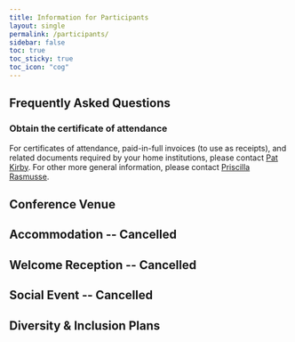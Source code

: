 ```yaml
---
title: Information for Participants
layout: single
permalink: /participants/
sidebar: false
toc: true
toc_sticky: true
toc_icon: "cog"
---
```



## Frequently Asked Questions

### Obtain the certificate of attendance

For certificates of attendance, paid-in-full invoices (to use as receipts), and related documents required by your home institutions, please contact [Pat Kirby](mailto:acl.PatKirby@gmail.com). For other more general information, please contact [Priscilla Rasmusse](mailto:acl.rasmussen@gmail.com).

<!--### What is the recommended way of using this site and navigating the conference?

All of ACL 2020 will be accessed through the main webpage. You can access all parts of the conference using the top menu bar. Check the Schedule to know when the live sessions for speakers Q&A and posters are taking place. You can navigate all the papers in the Papers section: you can search for keywords and authors, looking through all papers by skimming titles, or using the visualization tab at the top. We encourage everyone to visit the sponsor section and then to participate in as many socials and using the chat tool. If you need any help you can ask one of the on-call helpers on the #helpdesk channel in RocketChat.

### How can I best plan my time and engage with the conference?

You should explore the papers using the Schedule or Papers tab. We think the easiest approach is to create a set of bookmarks of the webpages for papers you want to watch the video of and discuss live during one of the sessions. Another option is the simple text file: create a document consisting of links, organized under the dates and times.

### How can I best engage from my timezone?

Participants and authors are spread out across the world. This is by far the trickiest aspect for virtual ACL. Most of us are not used to navigating across timezones. The calendar displayed on the website is shown in your local time, and the Google Calendar with all the events is public and can be copied to your personal calendar. For more information about the live Q&A sessions timetable please check the ACL virtual infrastructure details.

Here are some hypothetical interactions from hypothetical people across timezones:

On Day 1, April 27, all videos for that day are released at the start of the day (GMT+12). This includes the pre-recorded PC welcome, two invited talks and the 5 or 15-minute videos for the papers in the poster sessions for that day.

A participant Maryam from Syndey (GMT+11) decides she would like to join two poster sessions, one at 5 am GMT and one at 8 am GMT (4 pm and 7 pm her time). Earlier in the day, at 10 am, she starts by watching both invited talks and posting questions on RocketChat. At noon, she visits a few booths: one on a discussion about optimization, and another for AwesomeCo since she is interested in an internship. At 4 pm, she joins the 2h poster session, browsing posters and joining the Zoom link for posters to listen & ask questions. InvitedSpeaker1 lives in Kenya and has a live Q&A at 5 pm Kenyan-time (2 pm GMT). Invited Speaker2 lives in NYC and has a live Q&A at 3 pm his time (7 pm GMT). These happen while Maryam is sleeping, she will watch these recorded Q&A on April 28.

Meanwhile, Marek from Lagos is waking up (GMT+1). He has planned to join the live Q&A for both speakers, and the poster session at 12 GMT (1 pm his time). Then he is going to go to a social being held on RL in the evening, at 5 pm. He starts the day, at 9 am, by watching the first invited talk, and writing down a few questions. He then watches a 1-hour oral/spotlight session on RL, with two 15-minute orals and several spotlights. He finds this by clicking on the sessions, which can be watched at anytime that day. He joins the live Q&A with InvitedSpeaker1, at 3 pm, and Raises his Hand on Zoom to ask a question (and is then called on to ask, with his audio unmuted). He then watches the second invited talk, and Thumbs Ups a question that was asked by another participant on RocketChat. That live Q&A happens at 8 pm, but he cannot join in the evening. He watches the recorded Q&A the next day, and the question he upvoted was asked and answered.

Linli from Seattle is waking up. They marked 10 papers they would really like to investigate deeply. They start by watching all the videos for those papers (9 of them have 5-minute videos, 1 is an oral that is 15 minutes). They also watch three other videos from the set of papers recommended for them. They join two poster sessions, at 5 pm GMT and 8 pm GMT (10 am and 1 pm their time). Fortunately, 8 of the 13 papers they watched videos for are in these poster sessions, and they can chat with the authors. They know the live Q&As happen at 2 pm and 7 pm GMT, which is 7 am and noon in their time. They decided to watch both videos the day before (on Monday), and post a question on RocketChat about each. They tune in to the second live Q&A, at noon right after the first poster session they attended and right before the second one.

Throughout, participants have discussions (asynchronously) on RocketChat and can post written questions for the authors on the channel for their paper. Authors pop in and write answers to questions for their paper.

### What if I have a problem?

If you have any technical difficulties, please contact #helpdesk. If you have a problem with inappropriate conduct, please see the below about Accessibility and Safety.

### What parts of ACL are live?

The Poster Sessions, Q&A with Invited Speakers, Keynote Presentations, Award Sessions, Business Meetings and Sponsors Booth are live. These live sessions occur at specific times, so make sure you look at the Calendar to see what is live right now (see Schedule in menu). You can also use this Calendar to add sessions that you are interested in, to your own personal calendar. For more information about the live sessions timetable please check the [ACL virtual infrastructure details](https://acl2020.org/blog/intro-to-conference-infrastructure/).

### How do I talk to an author at a poster?

Each paper will appear in two different poster sessions. Each paper has two associated Zoom links, one for each poster session. You can only talk to the authors during these live poster sessions. On the page for that paper, you can click the Zoom link for the currently active poster session, and you will join the Zoom session. Please `Raise Your Hand’ to indicate that you would like to ask the author questions. This will put you in a queue, so that the author can keep track of who wants to ask a question next. We also recommend that you watch the video for the poster first, which replaces the typical poster spiel. We want to remind you to be respectful during these conversations and follow the ACL Code of Conduct.

### When I join a Zoom link for a poster, I am put into a waiting room instead of joining. What is wrong?

If an author does not show up for their poster video session, then there is no host for the Zoom link. All non-author participants are put in the waiting room until one of the authors opens the 'start' link. If this happens, please notify #helpdesk.

### How do I ask questions of the invited speakers, offline before their live Q&A?

Each invited speaker has a RocketChat channel. Questions for the invited speaker can be posted there. Other participants that are also interested in the question can Thumbs Up the post, to increase the visibility of particular questions.

### Can I ask questions of the invited speakers live on Zoom?

The live Q&As will allow for 300 participants. The Zoom webinar allows for questions to be typed. In most cases, especially if there are many questions, the session chair will simply read out the question, for simplicity. However, this is up to the session chair, and in some cases they will allow you to ask a question.

### How do you ensure safe online engagement?

All participants are bound and expected to uphold the conference’s Code of Conduct. We have taken several steps to safeguard against 'Zoom Bombing' by changing the permissions, types of calls we use, and having moderators with ability to evict participants, amongst others. For text chat, the authors, Workshop organisers, or Social organisers are leaders of their chat and can take steps to prevent trolling, and ensure meaningful conversation. Individual chat entries can be reported as well within the RocketChat tool.

### How do I report disrespectful engagement, trolling, or other breaches of the code of conduct?

ACL2020 adheres to the ACL Code of Conduct. Any participant who experiences harassment or hostile behavior may contact any current member of the ACL Executive Committee. Please be assured that if you approach us, your concerns will be kept in strict confidence, and we will consult with you on any actions taken.

### Which countries is ACL accessible from?

We have selected technologies we rely on to run the fully virtual ACL carefully in order to maximize its reachability. More specifically, we have used our large pool of volunteers from all over the world to check the accessibility of all four services, including Zoom, Slideslive, RocketChat and ACL Web Portal. From these tests, we have confirmed that these services largely work from any country across the globe, but as we are too well aware, the service status in each country may change overnight. If you have having difficulty accessing any of these services, please report it to us at #helpdesk channel.

### General data protection

This site records a very limited amount of data. Data as text in RocketChat is accessible only to registered conference attendees and will be removed two weeks after the conference. Zoom sessions for Poster Sessions and Virtual Socials will not be recorded (other than Q&A sessions with keynote speakers). Videos are hosted by our video partner SlidesLive; more details on Licensing is available from SlidesLive.


### What do I need to know to present my poster?

As an author on the paper, you will be a host on the Zoom link. When you join, it will start the meeting and it will allow others to join. Please join the link 5 minutes early, to be ready to start the session on time. We ask that you pay attention to Raised Hands, and try to discuss with people in the order that they raised their hand. This way they have a rough estimate of how long they might have to wait, and makes for respectful interaction. If someone is monopolizing your time, and you notice many hands are raised, do feel free to say ‘Unfortunately, I have to give some of the other participants an opportunity to ask questions as well’.

As a host, you have additional privileges. If someone is being disruptive, or not muting themselves when needed, you can mute them. If someone is being inappropriate and violating the Code of Conduct, you can eject them from the meeting. If you would like to make an author a co-host, you can do so. Additionally, only hosts can share their screens. You might find it useful to simply keep your screen shared the entire time, so that you can refer to figures in your slides.

### What is ACL doing to mitigate Zoom bombing?

All conference content is restricted to conference attendees are not meant to be shared. We have changed all the defaults for Zoom to prevent disruption to video sessions. This involves changing several settings for greater control, including host-only screen sharing, disabling joining a session before a host, disabling file transfer, and disallowing removed participants to rejoin a video call. Also see answer to question on `How do you ensure safe online engagement?’


### What happens to the recorded talks and Q&A sessions after the conference?

All talk recordings will be made publicly viewable at the ACL Anthology after the conference.

### Where can I obtain the certificate of attendance?

For certificates of attendance, paid-in-full invoices (to use as receipts), and related documents required by your home institutions, please contact Pat Kirby. For other more general information, please contact Priscilla Rasmusse.

### Other Questions?

Contact the volunteers on the #helpdesk channel on RocketChat


## ACL Code of Conduct 

The open exchange of ideas, the freedom of thought and expression, and respectful scientific debate are central to the aims and goals of the ACL. These require a community and an environment that recognizes the inherent worth of every person and group, that fosters dignity, understanding, and mutual respect, and that embraces diversity. For these reasons, ACL is dedicated to providing a harassment-free experience for all the members, as well as participants at our events and in our programs.

Harassment and hostile behavior are unwelcome at any ACL conference, associated event, or in ACL-affiliated on-line discussions. This includes: speech or behavior that intimidates, creates discomfort, or interferes with a person's participation or opportunity for participation in a conference or an event. We aim for ACL-related activities to be an environment where harassment in any form does not happen, including but not limited to: harassment based on race, gender, religion, age, color, appearance, national origin, ancestry, disability, sexual orientation, or gender identity. Harassment includes degrading verbal comments, deliberate intimidation, stalking, harassing photography or recording, inappropriate physical contact, and unwelcome sexual attention. The policy is not intended to inhibit challenging scientific debate, but rather to promote it through ensuring that all are welcome to participate in shared spirit of scientific inquiry. Vexatious complaints and willful misuse of this procedure will render the complainant subject to the same sanctions as a violation of the anti-harassment policy.

It is the responsibility of the community as a whole to promote an inclusive and positive environment for our scholarly activities. In addition, anyone who experiences harassment or hostile behavior may contact any current member of the ACL Executive Committee or contact Priscilla Rasmussen, who is usually available at the registration desk during ACL conferences. Members of the executive committee will be instructed to keep any such contact in strict confidence, and those who approach the committee will be consulted before any actions are taken.

Implementation
This policy should be posted prominently on all ACL conference and workshop webpages, with a notice of a list of people who can be contacted by community members with concerns or complaints, which will be forwarded to the Professional Conduct Committee for investigation.

Approved by ACL Executive Committee, 2016

Revised by ACL Executive Committee, July 15, 2018-->




## Conference Venue

## Accommodation -- Cancelled

## Welcome Reception -- Cancelled

## Social Event -- Cancelled

## Diversity & Inclusion Plans



